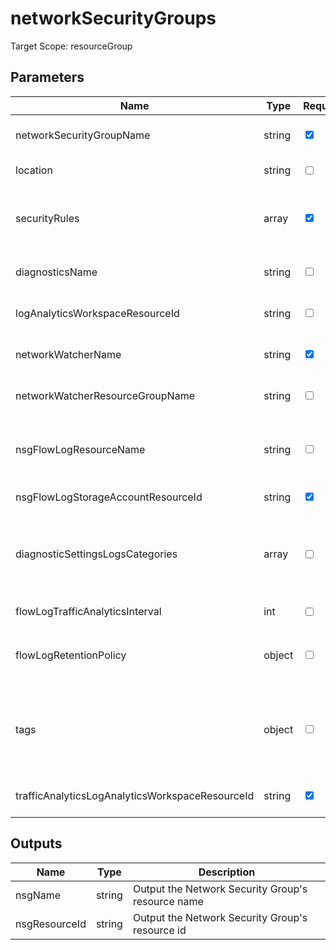 ﻿# networkSecurityGroups

Target Scope: resourceGroup

## Parameters
| Name | Type | Required | Validation | Default value | Description |
| -- |  -- | -- | -- | -- | -- |
| networkSecurityGroupName | string | <input type="checkbox" checked> | Length between 1-80 | <pre></pre> | The name of the network security group. Preferably identical or similar/retracable to the subnet name where it gets applied to. |
| location | string | <input type="checkbox"> | None | <pre>resourceGroup().location</pre> | Specifies the Azure location where the resource should be created. Defaults to the resourcegroup location. |
| securityRules | array | <input type="checkbox" checked> | None | <pre></pre> | A collection of security rules of the network security group. For array/object structure, please refer to https://docs.microsoft.com/en-us/azure/templates/microsoft.network/networksecuritygroups?tabs=bicep#securityrule. |
| diagnosticsName | string | <input type="checkbox"> | Length between 1-260 | <pre>'AzurePlatformCentralizedLogging'</pre> | The name of the diagnostics. This defaults to `AzurePlatformCentralizedLogging`. |
| logAnalyticsWorkspaceResourceId | string | <input type="checkbox"> | Length between 0-* | <pre>''</pre> | The azure resource id of the log analytics workspace to log the diagnostics to. If you set this to an empty string, logging & diagnostics will be disabled. |
| networkWatcherName | string | <input type="checkbox" checked> | Length between 1-80 | <pre></pre> | The name of the networkwatcher for this Virtual Network. This should be pre-existing. |
| networkWatcherResourceGroupName | string | <input type="checkbox"> | Length between 1-90 | <pre>az.resourceGroup().name</pre> | The name of the resourcegroup where the networkwatcher (for the Virtual Network) resides in. This should be pre-existing. |
| nsgFlowLogResourceName | string | <input type="checkbox"> | Length between 3-45 | <pre>'nfl-<networkSecurityGroupName>'</pre> | The name of the NSG flow log (dianostics).<br>You can use the following placeholders which will be replaced by their respective values:<br>&nbsp;&nbsp;&nbsp;- <networkSecurityGroupName> will be translated in the value you use for the `networkSecurityGroupName` parameter. |
| nsgFlowLogStorageAccountResourceId | string | <input type="checkbox" checked> | None | <pre></pre> | The resourceid for the storage account to log the NSG flow logs to. This should be pre-existing. |
| diagnosticSettingsLogsCategories | array | <input type="checkbox"> | None | <pre>[<br>  {<br>    categoryGroup: 'allLogs'<br>    enabled: true<br>  }<br>]</pre> | Which log categories to enable; This defaults to `allLogs`. For array/object format, please refer to https://docs.microsoft.com/en-us/azure/templates/microsoft.insights/diagnosticsettings?tabs=bicep#logsettings. |
| flowLogTrafficAnalyticsInterval | int | <input type="checkbox"> | None | <pre>10</pre> | The interval in minutes which would decide how frequently TA service should do flow analytics. |
| flowLogRetentionPolicy | object | <input type="checkbox"> | None | <pre>{<br>  days: 0<br>  enabled: true<br>}</pre> | Parameters that define the retention policy for flow log. See the [documentation](https://learn.microsoft.com/en-us/azure/templates/microsoft.network/2021-08-01/networkwatchers/flowlogs?pivots=deployment-language-bicep#retentionpolicyparameters).<br>days: Number of days to retain flow log records.<br>enabled:	Flag to enable/disable retention. |
| tags | object | <input type="checkbox"> | None | <pre>{}</pre> | The tags to apply to this resource. This is an object with key/value pairs.<br>Example:<br>{<br>&nbsp;&nbsp;&nbsp;FirstTag: myvalue<br>&nbsp;&nbsp;&nbsp;SecondTag: another value<br>} |
| trafficAnalyticsLogAnalyticsWorkspaceResourceId | string | <input type="checkbox" checked> | Length between 0-* | <pre></pre> | The azure resource id of the log analytics workspace to log the flowlogs to. |

## Outputs
| Name | Type | Description |
| -- |  -- | -- |
| nsgName | string | Output the Network Security Group\'s resource name |
| nsgResourceId | string | Output the Network Security Group\'s resource id |

